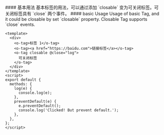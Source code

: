 <cn>
#### 基本用法
基本标签的用法，可以通过添加 `closable` 变为可关闭标签。可关闭标签具有 `close` 两个事件。
</cn>

<us>
#### basic Usage
Usage of basic Tag, and it could be closable by set `closable` property. Closable Tag supports `close` events.
</us>

```vue
<template>
  <div>
    <o-tag>标签 1</o-tag>
    <o-tag><a href="https://baidu.com">链接标签</a></o-tag>
    <o-tag closable @close="log">
      可关闭标签
    </o-tag>
  </div>
</template>
<script>
export default {
  methods: {
    log(e) {
      console.log(e);
    },
    preventDefault(e) {
      e.preventDefault();
      console.log('Clicked! But prevent default.');
    },
  },
};
</script>
```
